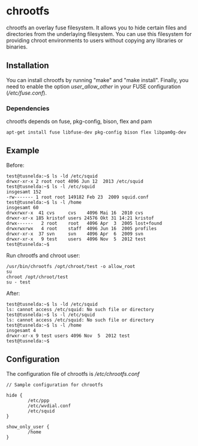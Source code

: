 chrootfs
========

chrootfs an overlay fuse filesystem. It allows you to hide certain 
files and directories from the underlaying filesystem. You can 
use this filesystem for providing chroot environments to users 
without copying any libraries or binaries. 

## Installation
You can install chrootfs by running "make" and "make install". Finally, you need to enable the option *user_allow_other* in your FUSE configuration (*/etc/fuse.conf*). 

### Dependencies

chrootfs depends on fuse, pkg-config, bison, flex and pam

```
apt-get install fuse libfuse-dev pkg-config bison flex libpam0g-dev
```

## Example 
Before:
```
test@tusnelda:~$ ls -ld /etc/squid
drwxr-xr-x 2 root root 4096 Jun 12  2013 /etc/squid
test@tusnelda:~$ ls -l /etc/squid
insgesamt 152
-rw------- 1 root root 149182 Feb 23  2009 squid.conf
test@tusnelda:~$ ls -l /home
insgesamt 60
drwxrwxr-x  41 cvs     cvs    4096 Mai 16  2010 cvs
drwxr-xr-x 185 kristof users 24576 Okt 31 14:21 kristof
drwx------   2 root    root   4096 Apr  3  2005 lost+found
drwxrwxrwx   4 root    staff  4096 Jun 16  2005 profiles
drwxr-xr-x  37 svn     svn    4096 Apr  6  2009 svn
drwxr-xr-x   9 test    users  4096 Nov  5  2012 test
test@tusnelda:~$
```

Run chrootfs and chroot user:
```
/usr/bin/chrootfs /opt/chroot/test -o allow_root
su 
chroot /opt/chroot/test
su - test
```

After:
```
test@tusnelda:~$ ls -ld /etc/squid
ls: cannot access /etc/squid: No such file or directory
test@tusnelda:~$ ls -l /etc/squid
ls: cannot access /etc/squid: No such file or directory
test@tusnelda:~$ ls -l /home
insgesamt 4
drwxr-xr-x 9 test users 4096 Nov  5  2012 test
test@tusnelda:~$
```
## Configuration
The configuration file of chrootfs is */etc/chrootfs.conf*
```
// Sample configuration for chrootfs

hide {
        /etc/ppp
        /etc/wvdial.conf
        /etc/squid
}

show_only_user {
        /home
}
```
